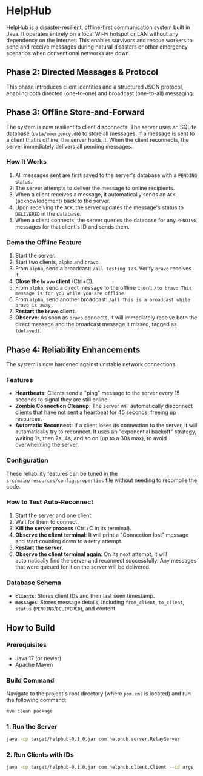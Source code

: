 # HelpHub

HelpHub is a disaster-resilient, offline-first communication system built in Java. It operates entirely on a local Wi-Fi hotspot or LAN without any dependency on the Internet. This enables survivors and rescue workers to send and receive messages during natural disasters or other emergency scenarios when conventional networks are down.

## Phase 2: Directed Messages & Protocol

This phase introduces client identities and a structured JSON protocol, enabling both directed (one-to-one) and broadcast (one-to-all) messaging.

## Phase 3: Offline Store-and-Forward

The system is now resilient to client disconnects. The server uses an SQLite database (`data/emergency.db`) to store all messages. If a message is sent to a client that is offline, the server holds it. When the client reconnects, the server immediately delivers all pending messages.

### How It Works
1.  All messages sent are first saved to the server's database with a `PENDING` status.
2.  The server attempts to deliver the message to online recipients.
3.  When a client receives a message, it automatically sends an `ACK` (acknowledgment) back to the server.
4.  Upon receiving the `ACK`, the server updates the message's status to `DELIVERED` in the database.
5.  When a client connects, the server queries the database for any `PENDING` messages for that client's ID and sends them.

### Demo the Offline Feature
1.  Start the server.
2.  Start two clients, `alpha` and `bravo`.
3.  From `alpha`, send a broadcast: `/all Testing 123`. Verify `bravo` receives it.
4.  **Close the `bravo` client** (Ctrl+C).
5.  From `alpha`, send a direct message to the offline client: `/to bravo This message is for you while you are offline.`
6.  From `alpha`, send another broadcast: `/all This is a broadcast while bravo is away.`
7.  **Restart the `bravo` client**.
8.  **Observe**: As soon as `bravo` connects, it will immediately receive both the direct message and the broadcast message it missed, tagged as `(delayed)`.

## Phase 4: Reliability Enhancements

The system is now hardened against unstable network connections.

### Features
-   **Heartbeats**: Clients send a "ping" message to the server every 15 seconds to signal they are still online.
-   **Zombie Connection Cleanup**: The server will automatically disconnect clients that have not sent a heartbeat for 45 seconds, freeing up resources.
-   **Automatic Reconnect**: If a client loses its connection to the server, it will automatically try to reconnect. It uses an "exponential backoff" strategy, waiting 1s, then 2s, 4s, and so on (up to a 30s max), to avoid overwhelming the server.

### Configuration
These reliability features can be tuned in the `src/main/resources/config.properties` file without needing to recompile the code.

### How to Test Auto-Reconnect
1.  Start the server and one client.
2.  Wait for them to connect.
3.  **Kill the server process** (Ctrl+C in its terminal).
4.  **Observe the client terminal**: It will print a "Connection lost" message and start counting down to a retry attempt.
5.  **Restart the server**.
6.  **Observe the client terminal again**: On its next attempt, it will automatically find the server and reconnect successfully. Any messages that were queued for it on the server will be delivered.

### Database Schema
-   **`clients`**: Stores client IDs and their last seen timestamp.
-   **`messages`**: Stores message details, including `from_client`, `to_client`, `status` (`PENDING`/`DELIVERED`), and content.

## How to Build

### Prerequisites
- Java 17 (or newer)
- Apache Maven

### Build Command
Navigate to the project's root directory (where `pom.xml` is located) and run the following command:
```bash
mvn clean package
```

### 1. Run the Server
```bash
java -cp target/helphub-0.1.0.jar com.helphub.server.RelayServer
```
### 2. Run Clients with IDs
```bash
java -cp target/helphub-0.1.0.jar com.helphub.client.Client --id args
```

